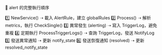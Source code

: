 🚀 alert 的完整執行順序

1️⃣ NewService() ➝ 載入 AlertRule，建立 globalRules
2️⃣ Process() ➝ 解析 metrics，執行 CheckSingle()
3️⃣ 異常發生 (alerting) ➝ 寫入 TriggerLog，避免重複
4️⃣ 定期執行 ProcessTriggerLogs() ➝ 查詢 TriggerLog，發送 NotifyLog
5️⃣ 發送異常通知 ➝ 更新 notify_state
6️⃣ 發送恢復通知 (resolved) ➝ 更新 resolved_notify_state